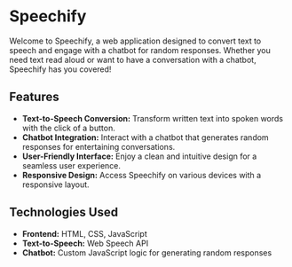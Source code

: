 # Speechify
Welcome to Speechify, a web application designed to convert text to speech and engage with a chatbot for random responses. Whether you need text read aloud or want to have a conversation with a chatbot, Speechify has you covered!

## Features

- **Text-to-Speech Conversion:** Transform written text into spoken words with the click of a button.
- **Chatbot Integration:** Interact with a chatbot that generates random responses for entertaining conversations.
- **User-Friendly Interface:** Enjoy a clean and intuitive design for a seamless user experience.
- **Responsive Design:** Access Speechify on various devices with a responsive layout.

## Technologies Used

- **Frontend:** HTML, CSS, JavaScript
- **Text-to-Speech:** Web Speech API
- **Chatbot:** Custom JavaScript logic for generating random responses

